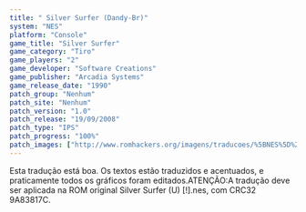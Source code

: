 ```yaml
---
title: " Silver Surfer (Dandy-Br)"
system: "NES"
platform: "Console"
game_title: "Silver Surfer"
game_category: "Tiro"
game_players: "2"
game_developer: "Software Creations"
game_publisher: "Arcadia Systems"
game_release_date: "1990"
patch_group: "Nenhum"
patch_site: "Nenhum"
patch_version: "1.0"
patch_release: "19/09/2008"
patch_type: "IPS"
patch_progress: "100%"
patch_images: ["http://www.romhackers.org/imagens/traducoes/%5BNES%5D%20Silver%20Surfer%20-%20Dandy-Br%20-%2001.png","http://www.romhackers.org/imagens/traducoes/%5BNES%5D%20Silver%20Surfer%20-%20Dandy-Br%20-%2002.png","http://www.romhackers.org/imagens/traducoes/%5BNES%5D%20Silver%20Surfer%20-%20Dandy-Br%20-%2003.png"]
---
```

Esta tradução está boa. Os textos estão traduzidos e acentuados, e praticamente todos os gráficos foram editados.ATENÇÃO:A tradução deve ser aplicada na ROM original Silver Surfer (U) [!].nes, com CRC32 9A83817C.